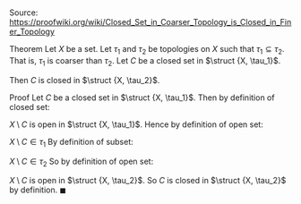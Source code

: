 # 

Source: https://proofwiki.org/wiki/Closed_Set_in_Coarser_Topology_is_Closed_in_Finer_Topology

Theorem
Let $X$ be a set. 
Let $\tau_1$ and $\tau_2$ be topologies on $X$ such that $\tau_1 \subseteq \tau_2$.
That is, $\tau_1$ is coarser than $\tau_2$. 
Let $C$ be a closed set in $\struct {X, \tau_1}$. 

Then $C$ is closed in $\struct {X, \tau_2}$. 


Proof
Let $C$ be a closed set in $\struct {X, \tau_1}$.
Then by definition of closed set:

$X \setminus C$ is open in $\struct {X, \tau_1}$.
Hence by definition of open set:

$X \setminus C \in \tau_1$
By definition of subset:

$X \setminus C \in \tau_2$
So by definition of open set:

$X \setminus C$ is open in $\struct {X, \tau_2}$.
So $C$ is closed in $\struct {X, \tau_2}$ by definition.
$\blacksquare$





